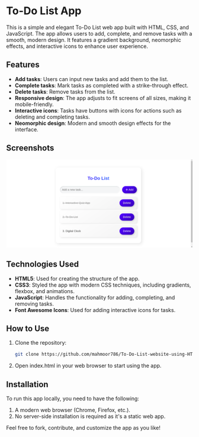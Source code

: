# To-Do List App

This is a simple and elegant To-Do List web app built with HTML, CSS, and JavaScript. The app allows users to add, complete, and remove tasks with a smooth, modern design. It features a gradient background, neomorphic effects, and interactive icons to enhance user experience.

## Features
- **Add tasks**: Users can input new tasks and add them to the list.
- **Complete tasks**: Mark tasks as completed with a strike-through effect.
- **Delete tasks**: Remove tasks from the list.
- **Responsive design**: The app adjusts to fit screens of all sizes, making it mobile-friendly.
- **Interactive icons**: Tasks have buttons with icons for actions such as deleting and completing tasks.
- **Neomorphic design**: Modern and smooth design effects for the interface.

## Screenshots
![To-Do List Screenshot](ok.png)

## Technologies Used
- **HTML5**: Used for creating the structure of the app.
- **CSS3**: Styled the app with modern CSS techniques, including gradients, flexbox, and animations.
- **JavaScript**: Handles the functionality for adding, completing, and removing tasks.
- **Font Awesome Icons**: Used for adding interactive icons for tasks.

## How to Use
1. Clone the repository:
   ```bash
   git clone https://github.com/mahmoor786/To-Do-List-website-using-HTML-CSS-and-JavaScript.git
2. Open index.html in your web browser to start using the app.
   
## Installation
To run this app locally, you need to have the following:

1. A modern web browser (Chrome, Firefox, etc.).
2. No server-side installation is required as it's a static web app.

Feel free to fork, contribute, and customize the app as you like!

